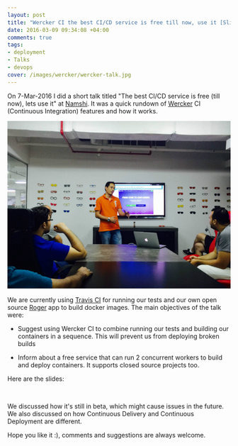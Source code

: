 ```yaml
---
layout: post
title: "Wercker CI the best CI/CD service is free till now, use it [Slides]"
date: 2016-03-09 09:34:08 +04:00
comments: true
tags: 
- deployment
- Talks
- devops
cover: /images/wercker/wercker-talk.jpg
---
```

On 7-Mar-2016 I did a short talk titled "The best CI/CD service is free (till now), lets use it" at [Namshi](http://namshi.com). It was a quick rundown of [Wercker](https://app.wercker.com/) CI (Continuous Integration) features and how it works.

<img class="center" loading="lazy" src="/images/wercker/wercker-talk.jpg" title="Wercker CI the best CI-CD service is free till now, use it" alt="Wercker CI the best CI-CD service is free till now, use it">

<!-- more -->

We are currently using [Travis CI](https://travis-ci.com/) for running our tests and our own open source
[Roger](https://github.com/namshi/roger) app to build docker images. The main objectives of the talk were:

* Suggest using Wercker CI to combine running our tests and building our containers in a sequence. This will prevent us from deploying broken builds

* Inform about a free service that can run 2 concurrent workers to build and deploy containers. It supports closed source projects too.

Here are the slides:

<center>
<script async class="speakerdeck-embed" data-id="48dcb61db6eb4a50b03bfea1320bfeb4" data-ratio="1.77777777777778" src="//speakerdeck.com/assets/embed.js"></script> 
</center>
<br/>

We discussed how it's still in beta, which might cause issues in the future. 
We also discussed on how Continuous Delivery and Continuous Deployment are different.

Hope you like it :), comments and suggestions are always welcome.
